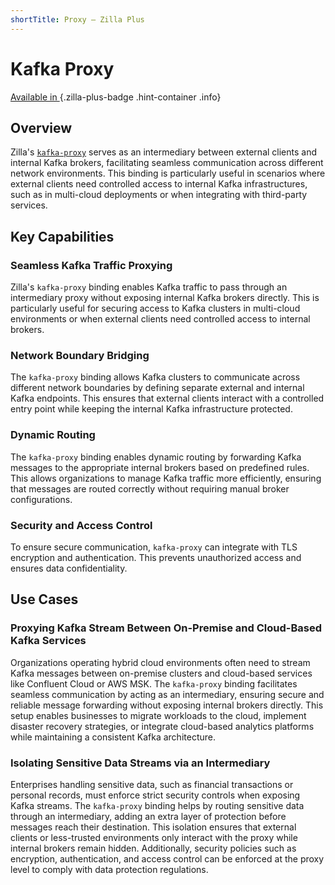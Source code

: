 ```yaml
---
shortTitle: Proxy – Zilla Plus
---
```


# Kafka Proxy

[Available in <ZillaPlus/>](https://www.aklivity.io/products/zilla-plus)
{.zilla-plus-badge .hint-container .info}

## Overview

Zilla's [`kafka-proxy`](../../../reference/config/bindings/kafka-proxy/README.md) serves as an intermediary between external clients and internal Kafka brokers, facilitating seamless communication across different network environments. This binding is particularly useful in scenarios where external clients need controlled access to internal Kafka infrastructures, such as in multi-cloud deployments or when integrating with third-party services.

## Key Capabilities

### Seamless Kafka Traffic Proxying

Zilla's `kafka-proxy` binding enables Kafka traffic to pass through an intermediary proxy without exposing internal Kafka brokers directly. This is particularly useful for securing access to Kafka clusters in multi-cloud environments or when external clients need controlled access to internal brokers.

### Network Boundary Bridging

The `kafka-proxy` binding allows Kafka clusters to communicate across different network boundaries by defining separate external and internal Kafka endpoints. This ensures that external clients interact with a controlled entry point while keeping the internal Kafka infrastructure protected.

### Dynamic Routing

The `kafka-proxy` binding enables dynamic routing by forwarding Kafka messages to the appropriate internal brokers based on predefined rules. This allows organizations to manage Kafka traffic more efficiently, ensuring that messages are routed correctly without requiring manual broker configurations.

### Security and Access Control

To ensure secure communication, `kafka-proxy` can integrate with TLS encryption and authentication. This prevents unauthorized access and ensures data confidentiality.

## Use Cases

### Proxying Kafka Stream Between On-Premise and Cloud-Based Kafka Services

Organizations operating hybrid cloud environments often need to stream Kafka messages between on-premise clusters and cloud-based services like Confluent Cloud or AWS MSK. The `kafka-proxy` binding facilitates seamless communication by acting as an intermediary, ensuring secure and reliable message forwarding without exposing internal brokers directly. This setup enables businesses to migrate workloads to the cloud, implement disaster recovery strategies, or integrate cloud-based analytics platforms while maintaining a consistent Kafka architecture.

### Isolating Sensitive Data Streams via an Intermediary

Enterprises handling sensitive data, such as financial transactions or personal records, must enforce strict security controls when exposing Kafka streams. The `kafka-proxy` binding helps by routing sensitive data through an intermediary, adding an extra layer of protection before messages reach their destination. This isolation ensures that external clients or less-trusted environments only interact with the proxy while internal brokers remain hidden. Additionally, security policies such as encryption, authentication, and access control can be enforced at the proxy level to comply with data protection regulations.
